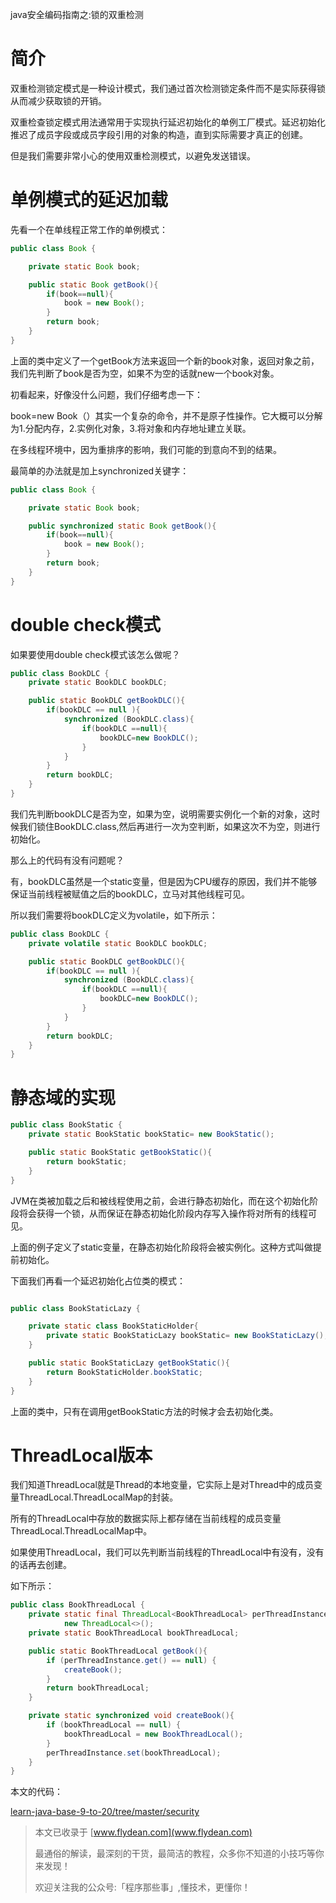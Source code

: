 java安全编码指南之:锁的双重检测

# 简介

双重检测锁定模式是一种设计模式，我们通过首次检测锁定条件而不是实际获得锁从而减少获取锁的开销。

双重检查锁定模式用法通常用于实现执行延迟初始化的单例工厂模式。延迟初始化推迟了成员字段或成员字段引用的对象的构造，直到实际需要才真正的创建。

但是我们需要非常小心的使用双重检测模式，以避免发送错误。

# 单例模式的延迟加载

先看一个在单线程正常工作的单例模式：

~~~java
public class Book {

    private static Book book;

    public static Book getBook(){
        if(book==null){
            book = new Book();
        }
        return book;
    }
}
~~~

上面的类中定义了一个getBook方法来返回一个新的book对象，返回对象之前，我们先判断了book是否为空，如果不为空的话就new一个book对象。

初看起来，好像没什么问题，我们仔细考虑一下：

book=new Book（）其实一个复杂的命令，并不是原子性操作。它大概可以分解为1.分配内存，2.实例化对象，3.将对象和内存地址建立关联。

在多线程环境中，因为重排序的影响，我们可能的到意向不到的结果。

最简单的办法就是加上synchronized关键字：

~~~java
public class Book {

    private static Book book;

    public synchronized static Book getBook(){
        if(book==null){
            book = new Book();
        }
        return book;
    }
}
~~~

# double check模式

如果要使用double check模式该怎么做呢？

~~~java
public class BookDLC {
    private static BookDLC bookDLC;

    public static BookDLC getBookDLC(){
        if(bookDLC == null ){
            synchronized (BookDLC.class){
                if(bookDLC ==null){
                    bookDLC=new BookDLC();
                }
            }
        }
        return bookDLC;
    }
}
~~~

我们先判断bookDLC是否为空，如果为空，说明需要实例化一个新的对象，这时候我们锁住BookDLC.class,然后再进行一次为空判断，如果这次不为空，则进行初始化。

那么上的代码有没有问题呢？

有，bookDLC虽然是一个static变量，但是因为CPU缓存的原因，我们并不能够保证当前线程被赋值之后的bookDLC，立马对其他线程可见。

所以我们需要将bookDLC定义为volatile，如下所示：

~~~java
public class BookDLC {
    private volatile static BookDLC bookDLC;

    public static BookDLC getBookDLC(){
        if(bookDLC == null ){
            synchronized (BookDLC.class){
                if(bookDLC ==null){
                    bookDLC=new BookDLC();
                }
            }
        }
        return bookDLC;
    }
}
~~~

# 静态域的实现

~~~java
public class BookStatic {
    private static BookStatic bookStatic= new BookStatic();

    public static BookStatic getBookStatic(){
        return bookStatic;
    }
}
~~~

JVM在类被加载之后和被线程使用之前，会进行静态初始化，而在这个初始化阶段将会获得一个锁，从而保证在静态初始化阶段内存写入操作将对所有的线程可见。

上面的例子定义了static变量，在静态初始化阶段将会被实例化。这种方式叫做提前初始化。

下面我们再看一个延迟初始化占位类的模式：

~~~java

public class BookStaticLazy {

    private static class BookStaticHolder{
        private static BookStaticLazy bookStatic= new BookStaticLazy();
    }

    public static BookStaticLazy getBookStatic(){
        return BookStaticHolder.bookStatic;
    }
}
~~~

上面的类中，只有在调用getBookStatic方法的时候才会去初始化类。

# ThreadLocal版本

我们知道ThreadLocal就是Thread的本地变量，它实际上是对Thread中的成员变量ThreadLocal.ThreadLocalMap的封装。

所有的ThreadLocal中存放的数据实际上都存储在当前线程的成员变量ThreadLocal.ThreadLocalMap中。

如果使用ThreadLocal，我们可以先判断当前线程的ThreadLocal中有没有，没有的话再去创建。

如下所示：

~~~java
public class BookThreadLocal {
    private static final ThreadLocal<BookThreadLocal> perThreadInstance =
            new ThreadLocal<>();
    private static BookThreadLocal bookThreadLocal;

    public static BookThreadLocal getBook(){
        if (perThreadInstance.get() == null) {
            createBook();
        }
        return bookThreadLocal;
    }

    private static synchronized void createBook(){
        if (bookThreadLocal == null) {
            bookThreadLocal = new BookThreadLocal();
        }
        perThreadInstance.set(bookThreadLocal);
    }
}
~~~

本文的代码：

[learn-java-base-9-to-20/tree/master/security](https://github.com/ddean2009/learn-java-base-9-to-20/tree/master/security)

> 本文已收录于 [www.flydean.com](www.flydean.com)
>
> 最通俗的解读，最深刻的干货，最简洁的教程，众多你不知道的小技巧等你来发现！
> 
> 欢迎关注我的公众号:「程序那些事」,懂技术，更懂你！

